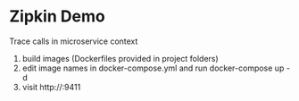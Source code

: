 # Zipkin Demo

Trace calls in microservice context

1. build images (Dockerfiles provided in project folders)
2. edit image names in docker-compose.yml and run docker-compose up -d
3. visit http://<dockerhost>:9411
